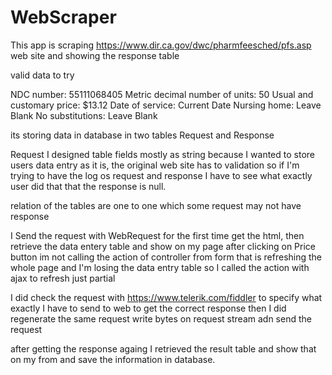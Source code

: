 # WebScraper

This app is scraping https://www.dir.ca.gov/dwc/pharmfeesched/pfs.asp web site
and showing the response table

valid data to try 

NDC number: 55111068405
Metric decimal number of units: 50
Usual and customary price: $13.12
Date of service: Current Date
Nursing home: Leave Blank
No substitutions: Leave Blank

its storing data in database in two tables
Request and Response

Request I designed table fields mostly as string because I wanted to store users data entry as it is,
the original web site has to validation so if I'm trying to have the log os request and response 
I have to see what exactly user did that that the response is null.

relation of the tables are one to one which some request may not have response

I Send the request with WebRequest for the first time get the html, then retrieve the data entery table and show on my page
after clicking on Price button im not calling the action of controller from form that is refreshing the whole page and I'm losing the data entry table so I called the action with ajax to refresh just partial <div>
  
I did check the request with https://www.telerik.com/fiddler to specify what exactly I have to send to web to get the correct response
then I did regenerate the same request write bytes on request stream adn send the request

after getting the response againg I retrieved the result table and show that on my from and save the information in database.
